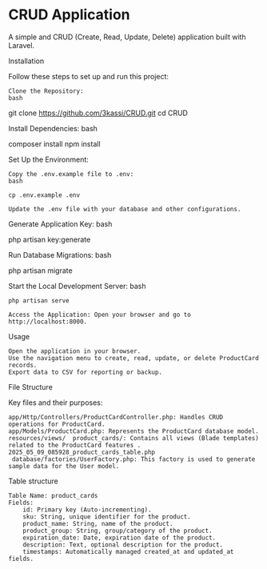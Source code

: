 # CRUD Application

A simple and CRUD (Create, Read, Update, Delete) application built with Laravel. 


Installation

Follow these steps to set up and run this project:

    Clone the Repository:
    bash

git clone https://github.com/3kassi/CRUD.git
cd CRUD

Install Dependencies:
bash

composer install
npm install

Set Up the Environment:

    Copy the .env.example file to .env:
    bash

    cp .env.example .env

    Update the .env file with your database and other configurations.

Generate Application Key:
bash

php artisan key:generate

Run Database Migrations:
bash

php artisan migrate

Start the Local Development Server:
bash

    php artisan serve

    Access the Application: Open your browser and go to http://localhost:8000.

Usage

    Open the application in your browser.
    Use the navigation menu to create, read, update, or delete ProductCard records.
    Export data to CSV for reporting or backup.

File Structure

Key files and their purposes:

    
    app/Http/Controllers/ProductCardController.php: Handles CRUD operations for ProductCard.
    app/Models/ProductCard.php: Represents the ProductCard database model.
    resources/views/  product_cards/: Contains all views (Blade templates) related to the ProductCard features .
    2025_05_09_085928_product_cards_table.php
     database/factories/UserFactory.php: This factory is used to generate sample data for the User model.

Table structure

    Table Name: product_cards
    Fields:
        id: Primary key (Auto-incrementing).
        sku: String, unique identifier for the product.
        product_name: String, name of the product.
        product_group: String, group/category of the product.
        expiration_date: Date, expiration date of the product.
        description: Text, optional description for the product.
        timestamps: Automatically managed created_at and updated_at fields.


